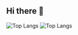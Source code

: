## Hi there 👋

![Top Langs](https://github-readme-stats.vercel.app/api/top-langs/?username=CottontailRabbit&layout=compact)
![Top Langs](https://github-readme-stats.vercel.app/api/top-langs/?username=tesollo_khc&layout=compact)
